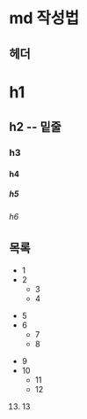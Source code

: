 # md 작성법
## 헤더
# h1
## h2 -- 밑줄
### h3
#### h4
##### h5
###### h6

## 목록
* 1
* 2
  * 3
  * 4
- 5
- 6
  - 7
  - 8
+ 9
+ 10
  + 11
  + 12
13. 13
